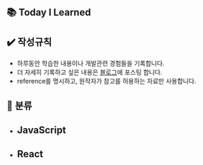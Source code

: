 ## 📚 Today I Learned
  
## ✔️ 작성규칙
- 하루동안 학습한 내용이나 개발관련 경험들을 기록합니다. 
- 더 자세히 기록하고 싶은 내용은 <a href="https://bboyooning.tistory.com/">블로그</a>에 포스팅 합니다.
- reference를 명시하고, 원작자가 참고를 허용하는 자료만 사용합니다.

## 📂 분류
- JavaScript
  - 
- React
  - 

